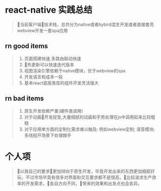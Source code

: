 # react-native 实践总结

> 当前客户端技术栈，总共分为native或者hybird混生开发或者直接套壳webview开发一套spa应用

## rn good items
> 1. 页面搭建快速,多路由联动快速
> 2. 热更新可以快速迭代版本
> 3. 视图渲染引擎依赖于native模块，优于webview的spa
> 4. 开发语言和成本一般
> 5. 基本react底层类库的组件开发灵活强大

## rn bad items
> 1. 原生开发依赖严重(硬件类调用)
> 2. 对于动画开发捉急,大量细腻的动画和手势处理在js中调用起来比较粗糙
> 3. 对于应用单方面的定制化需求难以触及: 例如webview定制; 语音模块; 多线程开场景下处理棘手


# 个人项
> 以我自己的要求更加倾向于原生开发，毕竟开发出来的东西更加细腻好玩，不过市场毕竟有很多对界面和交互要求都不是很高，比较渴求生产效率的开发需求，各自方向不同，带来的效果和出发点也会各异。